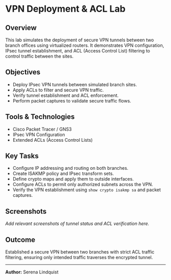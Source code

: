 # VPN Deployment & ACL Lab

## Overview
This lab simulates the deployment of secure VPN tunnels between two branch offices using virtualized routers. It demonstrates VPN configuration, IPsec tunnel establishment, and ACL (Access Control List) filtering to control traffic between the sites.

## Objectives
- Deploy IPsec VPN tunnels between simulated branch sites.
- Apply ACLs to filter and secure VPN traffic.
- Verify tunnel establishment and ACL enforcement.
- Perform packet captures to validate secure traffic flows.

## Tools & Technologies
- Cisco Packet Tracer / GNS3
- IPsec VPN Configuration
- Extended ACLs (Access Control Lists)

## Key Tasks
- Configure IP addressing and routing on both branches.
- Create ISAKMP policy and IPsec transform sets.
- Define crypto maps and apply them to outside interfaces.
- Configure ACLs to permit only authorized subnets across the VPN.
- Verify the VPN establishment using `show crypto isakmp sa` and packet captures.

## Screenshots
_Add relevant screenshots of tunnel status and ACL verification here._

## Outcome
Established a secure VPN between two branches with strict ACL traffic filtering, ensuring only intended traffic traverses the encrypted tunnel.

---

**Author:** Serena Lindquist
